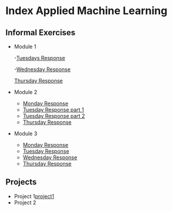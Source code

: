# Index Applied Machine Learning

## Informal Exercises
- Module 1
  
  -[Tuesdays Response](tues1.md)
  
  -[Wednesday Response](wed1.md)
  
   [Thursday Response](thur1.md)

  
- Module 2
  - [Monday Response](week2/mon2.md)
  - [Tuesday Response part 1](week2/tue2.md)
  - [Tuesday Response part 2](week2/tue2_part2.md)
  - [Thursday Response](week2/thur2.md)

- Module 3
  - [Monday Response](week3/mon3.md)
  - [Tuesday Response](week3/tue3.md)
  - [Wednesday Response](week3/wed3.md)
  - [Thursday Response](week3/thur3.md)


## Projects

- Project 1[project1](projects/project1/project1_revised.md)
- Project 2